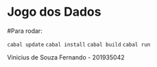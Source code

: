 # Jogo dos Dados

#Para rodar:

```cabal update```
```cabal install```
```cabal build```
```cabal run```

Vinicius de Souza Fernando - 201935042
